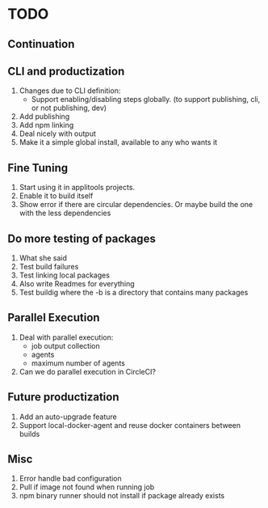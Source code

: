 # TODO

## Continuation

## CLI and productization

1. Changes due to CLI definition:
   * Support enabling/disabling steps globally. (to support publishing, cli, or not publishing, dev)
1. Add publishing
1. Add npm linking
1. Deal nicely with output
1. Make it a simple global install, available to any who wants it

## Fine Tuning

1. Start using it in applitools projects.
1. Enable it to build itself
1. Show error if there are circular dependencies. Or maybe build the one with the less dependencies

## Do more testing of packages

1. What she said
1. Test build failures
1. Test linking local packages
1. Also write Readmes for everything
1. Test buildig where the -b is a directory that contains many packages


## Parallel Execution

1. Deal with parallel execution:
   * job output collection
   * agents
   * maximum number of agents
1. Can we do parallel execution in CircleCI?

## Future productization

1. Add an auto-upgrade feature
1. Support local-docker-agent and reuse docker containers between builds

## Misc

1. Error handle bad configuration
1. Pull if image not found when running job
1. npm binary runner should not install if package already exists
